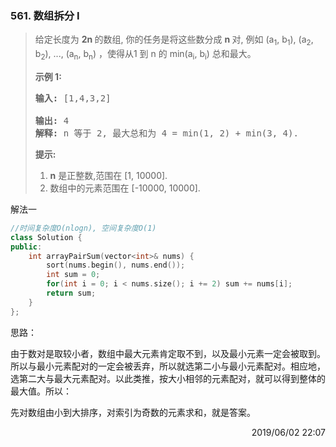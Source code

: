 ### 561. 数组拆分 I

> <div class="content__2ebE"><p>给定长度为&nbsp;<strong>2n&nbsp;</strong>的数组, 你的任务是将这些数分成&nbsp;<strong>n </strong>对, 例如 (a<sub>1</sub>, b<sub>1</sub>), (a<sub>2</sub>, b<sub>2</sub>), ..., (a<sub>n</sub>, b<sub>n</sub>) ，使得从1 到&nbsp;n 的 min(a<sub>i</sub>, b<sub>i</sub>) 总和最大。</p>
> 
> <p><strong>示例 1:</strong></p>
> 
> <pre><strong>输入:</strong> [1,4,3,2]
> 
> <strong>输出:</strong> 4
> <strong>解释:</strong> n 等于 2, 最大总和为 4 = min(1, 2) + min(3, 4).
> </pre>
> 
> <p><strong>提示:</strong></p>
> 
> <ol>
> 	<li><strong>n</strong>&nbsp;是正整数,范围在 [1, 10000].</li>
> 	<li>数组中的元素范围在 [-10000, 10000].</li>
> </ol>
> </div>

解法一
```cpp
//时间复杂度O(nlogn), 空间复杂度O(1)
class Solution {
public:
    int arrayPairSum(vector<int>& nums) {
        sort(nums.begin(), nums.end());
        int sum = 0;
        for(int i = 0; i < nums.size(); i += 2) sum += nums[i];
        return sum;
    }
};
```

思路：

由于数对是取较小者，数组中最大元素肯定取不到，以及最小元素一定会被取到。所以与最小元素配对的一定会被丢弃，所以就选第二小与最小元素配对。相应地，选第二大与最大元素配对。以此类推，按大小相邻的元素配对，就可以得到整体的最大值。所以：

先对数组由小到大排序，对索引为奇数的元素求和，就是答案。

<div style="text-align: right"> 2019/06/02 22:07 </div>